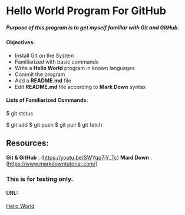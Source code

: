 # Hello World Program For GitHub


##### Purpose of this program is to get myself familiar with Git and GitHub.

#### Objectives:  
- Install Git on the System
- Familiarized with basic commands
- Write a **Hello World** program in known languages 
- Commit the program
- Add a **README.md** file 
- Edit **README.md** file according to **Mark Down** syntax


#### Lists of Familiarized Commands:

$ git ststus

$ git add
$ git push
$ git pull
$ git fetch
 

## Resources:
**Git & GitHub** : (https://youtu.be/SWYqp7iY_Tc)
**Mard Down**    : (https://www.markdowntutorial.com/)



### This is for testing only.


#### URL:
[Hello World](https://github.com/mh1011/hello-world)